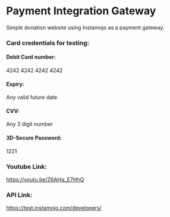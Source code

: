 # Payment Integration Gateway #

Simple donation website using Instamojo as a payment gateway.

### Card credentials for testing: ###
#### Debit Card number: #### 
4242 4242 4242 4242
#### Expiry: ####
Any valid future date
#### CVV: #### 
Any 3 digit number
#### 3D-Secure Password: ####
1221

### Youtube Link: ###
https://youtu.be/Z6AHq_E7HhQ

### API Link: ###
https://test.instamojo.com/developers/
